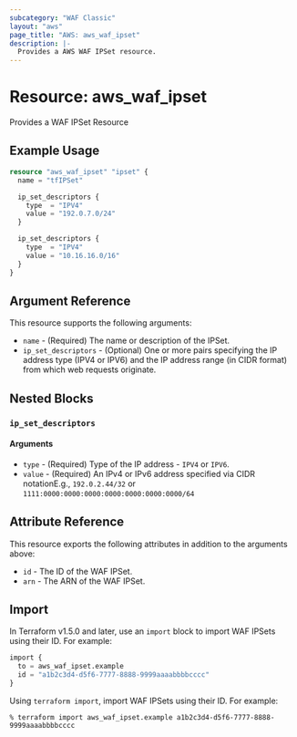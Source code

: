 ```yaml
---
subcategory: "WAF Classic"
layout: "aws"
page_title: "AWS: aws_waf_ipset"
description: |-
  Provides a AWS WAF IPSet resource.
---
```


# Resource: aws_waf_ipset

Provides a WAF IPSet Resource

## Example Usage

```terraform
resource "aws_waf_ipset" "ipset" {
  name = "tfIPSet"

  ip_set_descriptors {
    type  = "IPV4"
    value = "192.0.7.0/24"
  }

  ip_set_descriptors {
    type  = "IPV4"
    value = "10.16.16.0/16"
  }
}
```

## Argument Reference

This resource supports the following arguments:

* `name` - (Required) The name or description of the IPSet.
* `ip_set_descriptors` - (Optional) One or more pairs specifying the IP address type (IPV4 or IPV6) and the IP address range (in CIDR format) from which web requests originate.

## Nested Blocks

### `ip_set_descriptors`

#### Arguments

* `type` - (Required) Type of the IP address - `IPV4` or `IPV6`.
* `value` - (Required) An IPv4 or IPv6 address specified via CIDR notationE.g., `192.0.2.44/32` or `1111:0000:0000:0000:0000:0000:0000:0000/64`

## Attribute Reference

This resource exports the following attributes in addition to the arguments above:

* `id` - The ID of the WAF IPSet.
* `arn` - The ARN of the WAF IPSet.

## Import

In Terraform v1.5.0 and later, use an `import` block to import WAF IPSets using their ID. For example:

```terraform
import {
  to = aws_waf_ipset.example
  id = "a1b2c3d4-d5f6-7777-8888-9999aaaabbbbcccc"
}
```

Using `terraform import`, import WAF IPSets using their ID. For example:

```console
% terraform import aws_waf_ipset.example a1b2c3d4-d5f6-7777-8888-9999aaaabbbbcccc
```
